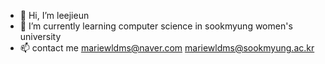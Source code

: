 - 👋 Hi, I’m leejieun
- 🌱 I’m currently learning computer science in sookmyung women's university
- 📫 contact me
     mariewldms@naver.com
     mariewldms@sookmyung.ac.kr

